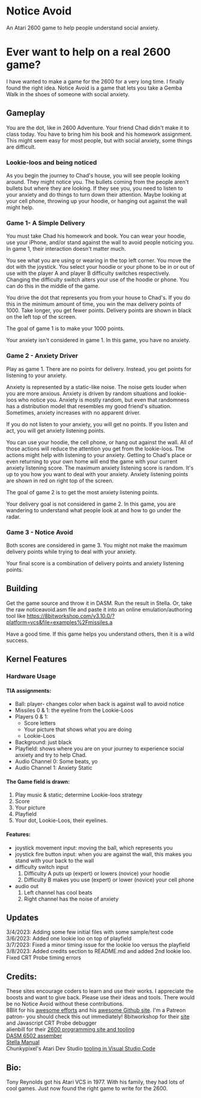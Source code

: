 # Notice Avoid
An Atari 2600 game to help people understand social anxiety.

# Ever want to help on a real 2600 game?
I have wanted to make a game for the 2600 for a very long time. I finally found the right idea.  Notice Avoid is a game that lets you take a Gemba Walk in the shoes of someone with social anxiety.


## Gameplay
You are the dot, like in 2600 Adventure.  Your friend Chad didn't make it to class today.  You have to bring him his book and his homework assignment.  This might seem easy for most people, but with social anxiety, some things are difficult.

### Lookie-loos and being noticed
As you begin the journey to Chad's house, you will see people looking around. They might notice you.  The bullets coming from the people aren't bullets but where they are looking.  If they see you, you need to listen to your anxiety and do things to turn down their attention.  Maybe looking at your cell phone, throwing up your hoodie, or hanging out against the wall might help.

### Game 1- A Simple Delivery
You must take Chad his homework and book. 
You can wear your hoodie, use your iPhone, and/or stand against the wall to avoid people noticing you. In game 1, their interaction doesn't matter much.

You see what you are using or wearing in the top left corner.
You move the dot with the joystick.
You select your hoodie or your phone to be in or out of use with the player A and player B difficulty switches respectively.  Changing the difficulty switch alters your use of the hoodie or phone.  You can do this in the middle of the game.

You drive the dot that represents you from your house to Chad's.  If you do this in the minimum amount of time, you win the max delivery points of 1000.  Take longer, you get fewer points.  Delivery points are shown in black on the left top of the screen.

The goal of game 1 is to make your 1000 points.

Your anxiety isn't considered in game 1. In this game, you have no anxiety.

### Game 2 - Anxiety Driver
Play as game 1.  There are no points for delivery. Instead, you get points for listening to your anxiety.

Anxiety is represented by a static-like noise. The noise gets louder when you are more anxious.  Anxiety is driven by random situations and lookie-loos who notice you. Anxiety is mostly random, but even that randomness has a distribution model that resembles my good friend's situation.  Sometimes, anxiety increases with no apparent driver.

If you do not listen to your anxiety, you will get no points.
If you listen and act, you will get anxiety listening points.

You can use your hoodie, the cell phone, or hang out against the wall. All of those actions will reduce the attention you get from the lookie-loos. The actions might help with listening to your anxiety. Getting to Chad's place or even returning to your own home will end the game with your current anxiety listening score.  The maximum anxiety listening score is random.  It's up to you how you want to deal with your anxiety.  Anxiety listening points are shown in red on right top of the screen.

The goal of game 2 is to get the most anxiety listening points.

Your delivery goal is not considered in game 2. In this game, you are wandering to understand what people look at and how to go under the radar.

### Game 3 - Notice Avoid
Both scores are considered in game 3.  You might not make the maximum delivery points while trying to deal with your anxiety. 

Your final score is a combination of delivery points and anxiety listening points.

## Building
Get the game source and throw it in DASM. Run the result in Stella.
Or, take the raw noticeavoid.asm file and paste it into an online emulation/authoring tool like https://8bitworkshop.com/v3.10.0/?platform=vcs&file=examples%2Fmissiles.a

Have a good time. If this game helps you understand others, then it is a wild success.

## Kernel Features
### Hardware Usage
#### TIA assignments:
* Ball: player- changes color when back is against wall to avoid notice
* Missiles 0 & 1: the eyeline from the Lookie-Loos
* Players 0 & 1:
  * Score letters
  * Your picture that shows what you are doing
  * Lookie-Loos
* Background: just black
* Playfield: shows where you are on your journey to experience social anxiety and try to help Chad.
* Audio Channel 0: Some beats, yo
* Audio Channel 1: Anxiety Static

#### The Game field is drawn:
1. Play music & static; determine Lookie-loos strategy
2. Score
3. Your picture
4. Playfield
5. Your dot, Lookie-Loos, their eyelines.

#### Features:
* joystick movement input: moving the ball, which represents you
* joystick fire button input: when you are against the wall, this makes you stand with your back to the wall
* difficulty switch input
  1. Difficulty A puts up (expert) or lowers (novice) your hoodie
  2. Difficulty B makes you use (expert) or lower (novice) your cell phone
* audio out
  1. Left channel has cool beats
  2. Right channel has the noise of anxiety


## Updates
  3/4/2023: Adding some few initial files with some sample/test code  
  3/6/2023: Added one lookie loo on top of playfield  
  3/7/2023: Fixed a minor timing issue for the lookie loo versus the playfield  
  3/8/2023: Added credits section to README.md and added 2nd lookie loo. Fixed CRT Probe timing errors  


## Credits:
These sites encourage coders to learn and use their works. I appreciate the boosts and want to give back. Please use their ideas and tools. There would be no Notice Avoid without these contributions.  
8Blit for his [awesome efforts](https://www.8blit.com/) and his [awesome Github site](https://github.com/kreiach/).  I'm a Patreon patron- you should check this out immediately!
8bitworkshop for their [site](https://8bitworkshop.com/) and Javascript CRT Probe debugger  
alienbill for their [2600 programming site and tooling](https://alienbill.com/2600/)  
[DASM 6502 assember](https://dasm-assembler.github.io/)  
[Stella Manual](http://atarihq.com/danb/files/stella.pdf)  
Chunkypixel's Atari Dev Studio [tooling in Visual Studio Code](https://github.com/chunkypixel/atari-dev-studio)  

## Bio:
  Tony Reynolds got his Atari VCS in 1977. With his family, they had lots of cool games. Just now found the right game to write for the 2600.

